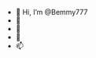 - 👋 Hi, I’m @Bemmy777
- 👀
- 🌱 
- 💞️
- 📫 

<!---
Bemmy777/Bemmy777 is a ✨ special ✨ repository because its `README.md` (this file) appears on your GitHub profile.
You can click the Preview link to take a look at your changes.
--->
